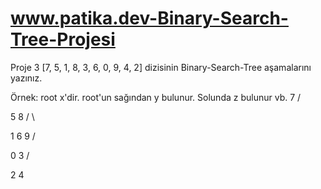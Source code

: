 # www.patika.dev-Binary-Search-Tree-Projesi
Proje 3 [7, 5, 1, 8, 3, 6, 0, 9, 4, 2] dizisinin Binary-Search-Tree aşamalarını yazınız.

Örnek: root x'dir. root'un sağından y bulunur. Solunda z bulunur vb. 7 /

5 8 / \

1 6 9 /

0 3 /

2 4
